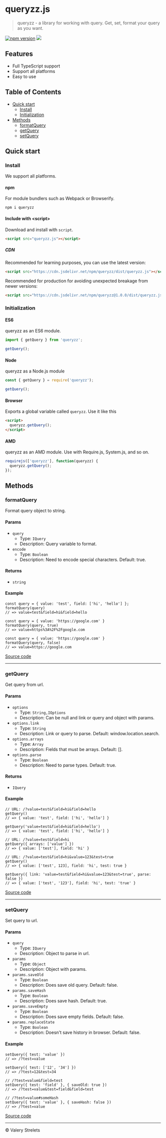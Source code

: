 # queryzz.js

> queryzz - a library for working with query. Get, set, format your query as you want.

[![npm version](https://badge.fury.io/js/queryzz.svg)](https://brooons.github.io/queryzz/)
[![](https://data.jsdelivr.com/v1/package/npm/queryzz/badge)](https://www.jsdelivr.com/package/npm/queryzz)

## Features

- Full TypeScript support
- Support all platforms
- Easy to use

## Table of Contents

- [Quick start](#quick-start)
  - [Install](#install)
  - [Initialization](#initialization)
- [Methods](#methods)
  - [formatQuery](#formatQuery)
  - [getQuery](#getQuery)
  - [setQuery](#setQuery)

## Quick start

### Install

We support all platforms.

#### npm

For module bundlers such as Webpack or Browserify.

```shell
npm i queryzz
```

#### Include with &lt;script&gt;

Download and install with `script`.

```html
<script src="queryzz.js"></script>
```

##### CDN

Recommended for learning purposes, you can use the latest version:

```html
<script src="https://cdn.jsdelivr.net/npm/queryzz/dist/queryzz.js"></script>
```

Recommended for production for avoiding unexpected breakage from newer versions:

```html
<script src="https://cdn.jsdelivr.net/npm/queryzz@1.0.0/dist/queryzz.js"></script>
```

### Initialization

#### ES6

queryzz as an ES6 module.

```js
import { getQuery } from 'queryzz';

getQuery();
```

#### Node

queryzz as a Node.js module

```js
const { getQuery } = require('queryzz');

getQuery();
```

#### Browser

Exports a global variable called `queryzz`. Use it like this

```html
<script>
  queryzz.getQuery();
</script>
```

#### AMD

queryzz as an AMD module. Use with Require.js, System.js, and so on.

```js
requirejs(['queryzz'], function(queryzz) {
  queryzz.getQuery();
});
```

## Methods

### formatQuery

Format query object to string.


#### Params
- `query`
  - Type: `IQuery`
  - Description: Query variable to format.
- `encode`
  - Type: `Boolean`
  - Description: Need to encode special characters. Default: true.

#### Returns
- `string`

#### Example
```JS
const query = { value: 'test', field: ['hi', 'hello'] };
formatQuery(query)
// => value=test&field=hi&field=hello

const query = { value: 'https://google.com' }
formatQuery(query, true)
// => value=https%3A%2F%2Fgoogle.com

const query = { value: 'https://google.com' }
formatQuery(query, false)
// => value=https://google.com
```
<a href="https://github.com/BrooonS/queryzz/blob/master/src/lib/formatQuery.ts" target="_blank">Source code</a>
* * *
### getQuery

Get query from url.


#### Params
- `options`
  - Type: `String,IOptions`
  - Description: Can be null and link or query and object with params.
- `options.link`
  - Type: `String`
  - Description: Link or query to parse. Default: window.location.search.
- `options.arrays`
  - Type: `Array`
  - Description: Fields that must be arrays. Default: [].
- `options.parse`
  - Type: `Boolean`
  - Description: Need to parse types. Default: true.

#### Returns
- `IQuery`

#### Example
```JS
// URL: /?value=test&field=hi&field=hello
getQuery()
// => { value: 'test', field: ['hi', 'hello'] }

getQuery('value=test&field=hi&field=hello')
// => { value: 'test', field: ['hi', 'hello'] }

// URL: /?value=test&field=hi
getQuery({ arrays: ['value'] })
// => { value: ['test'], field: 'hi' }

// URL: /?value=test&field=hi&value=123&test=true
getQuery()
// => { value: ['test', 123], field: 'hi', test: true }

getQuery({ link: 'value=test&field=hi&value=123&test=true', parse: false })
// => { value: ['test', '123'], field: 'hi', test: 'true' }
```
<a href="https://github.com/BrooonS/queryzz/blob/master/src/lib/getQuery.ts" target="_blank">Source code</a>
* * *
### setQuery

Set query to url.


#### Params
- `query`
  - Type: `IQuery`
  - Description: Object to parse in url.
- `params`
  - Type: `Object`
  - Description: Object with params.
- `params.saveOld`
  - Type: `Boolean`
  - Description: Does save old query. Default: false.
- `params.saveHash`
  - Type: `Boolean`
  - Description: Does save hash. Default: true.
- `params.saveEmpty`
  - Type: `Boolean`
  - Description: Does save empty fields. Default: false.
- `params.replaceState`
  - Type: `Boolean`
  - Description: Doesn&#x27;t save history in browser. Default: false.


#### Example
```JS
setQuery({ test: 'value' })
// => /?test=value

setQuery({ test: ['12', '34'] })
// => /?test=12&test=34

// /?test=value&field=test
setQuery({ test: 'field' }, { saveOld: true })
// => /?test=value&test=field&field=test

// /?test=value#someHash
setQuery({ test: 'value' }, { saveHash: false })
// => /?test=value
```
<a href="https://github.com/BrooonS/queryzz/blob/master/src/lib/setQuery.ts" target="_blank">Source code</a>
* * *

&copy; Valery Strelets
